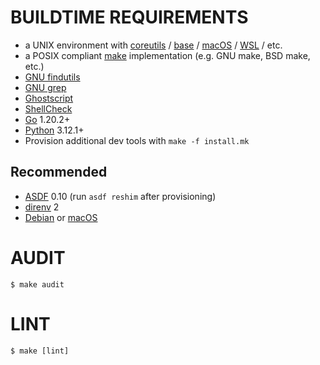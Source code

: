 # BUILDTIME REQUIREMENTS

* a UNIX environment with [coreutils](https://www.gnu.org/software/coreutils/) / [base](http://ftp.freebsd.org/pub/FreeBSD/releases/) / [macOS](https://www.apple.com/macos) / [WSL](https://learn.microsoft.com/en-us/windows/wsl/install) / etc.
* a POSIX compliant [make](https://pubs.opengroup.org/onlinepubs/9699919799/utilities/make.html) implementation (e.g. GNU make, BSD make, etc.)
* [GNU findutils](https://www.gnu.org/software/findutils/)
* [GNU grep](https://www.gnu.org/software/grep/)
* [Ghostscript](https://www.ghostscript.com/)
* [ShellCheck](https://hackage.haskell.org/package/ShellCheck)
* [Go](https://go.dev/) 1.20.2+
* [Python](https://www.python.org/) 3.12.1+
* Provision additional dev tools with `make -f install.mk`

## Recommended

* [ASDF](https://asdf-vm.com/) 0.10 (run `asdf reshim` after provisioning)
* [direnv](https://direnv.net/) 2
* [Debian](https://www.debian.org/) or [macOS](https://www.apple.com/macos)

# AUDIT

```console
$ make audit
```

# LINT

```console
$ make [lint]
```
